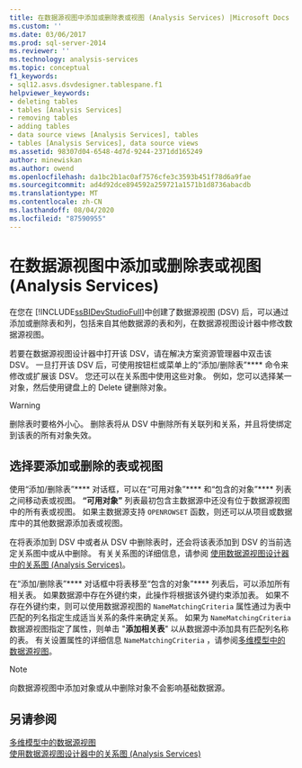 ```yaml
---
title: 在数据源视图中添加或删除表或视图 (Analysis Services) |Microsoft Docs
ms.custom: ''
ms.date: 03/06/2017
ms.prod: sql-server-2014
ms.reviewer: ''
ms.technology: analysis-services
ms.topic: conceptual
f1_keywords:
- sql12.asvs.dsvdesigner.tablespane.f1
helpviewer_keywords:
- deleting tables
- tables [Analysis Services]
- removing tables
- adding tables
- data source views [Analysis Services], tables
- tables [Analysis Services], data source views
ms.assetid: 98307d04-6548-4d7d-9244-2371dd165249
author: minewiskan
ms.author: owend
ms.openlocfilehash: da1bc2b1ac0af7576cfe3c3593b451f78d6a9fae
ms.sourcegitcommit: ad4d92dce894592a259721a1571b1d8736abacdb
ms.translationtype: MT
ms.contentlocale: zh-CN
ms.lasthandoff: 08/04/2020
ms.locfileid: "87590955"
---
```

# <a name="adding-or-removing-tables-or-views-in-a-data-source-view-analysis-services"></a>在数据源视图中添加或删除表或视图 (Analysis Services)
  在您在 [!INCLUDE[ssBIDevStudioFull](../../includes/ssbidevstudiofull-md.md)]中创建了数据源视图 (DSV) 后，可以通过添加或删除表和列，包括来自其他数据源的表和列，在数据源视图设计器中修改数据源视图。  
  
 若要在数据源视图设计器中打开该 DSV，请在解决方案资源管理器中双击该 DSV。 一旦打开该 DSV 后，可使用按钮栏或菜单上的“添加/删除表”**** 命令来修改或扩展该 DSV。 您还可以在关系图中使用这些对象。 例如，您可以选择某一对象，然后使用键盘上的 Delete 键删除对象。  
  
> [!WARNING]  
>  删除表时要格外小心。 删除表将从 DSV 中删除所有关联列和关系，并且将使绑定到该表的所有对象失效。  
  
## <a name="selecting-tables-or-views-to-add-or-remove"></a>选择要添加或删除的表或视图  
 使用“添加/删除表”**** 对话框，可以在“可用对象”**** 和“包含的对象”**** 列表之间移动表或视图。 **“可用对象”** 列表最初包含主数据源中还没有位于数据源视图中的所有表或视图。 如果主数据源支持 `OPENROWSET` 函数，则还可以从项目或数据库中的其他数据源添加表或视图。  
  
 在将表添加到 DSV 中或者从 DSV 中删除表时，还会将该表添加到 DSV 的当前选定关系图中或从中删除。 有关关系图的详细信息，请参阅 [使用数据源视图设计器中的关系图 (Analysis Services)](work-with-diagrams-in-data-source-view-designer-analysis-services.md)。  
  
 在“添加/删除表”**** 对话框中将表移至“包含的对象”**** 列表后，可以添加所有相关表。 如果数据源中存在外键约束，此操作将根据该外键约束添加表。 如果不存在外键约束，则可以使用数据源视图的 `NameMatchingCriteria` 属性通过为表中匹配的列名指定生成适当关系的条件来确定关系。 如果为 `NameMatchingCriteria` 数据源视图指定了属性，则单击 "**添加相关表**" 以从数据源中添加具有匹配列名称的表。 有关设置属性的详细信息 `NameMatchingCriteria` ，请参阅[多维模型中的数据源视图](data-source-views-in-multidimensional-models.md)。  
  
> [!NOTE]  
>  向数据源视图中添加对象或从中删除对象不会影响基础数据源。  
  
## <a name="see-also"></a>另请参阅  
 [多维模型中的数据源视图](data-source-views-in-multidimensional-models.md)   
 [使用数据源视图设计器中的关系图 (Analysis Services)](work-with-diagrams-in-data-source-view-designer-analysis-services.md)  
  
  
